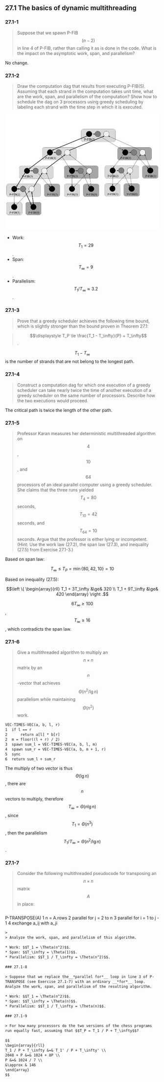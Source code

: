 ## 27.1 The basics of dynamic multithreading

### 27.1-1

> Suppose that we spawn P-FIB$$(n - 2)$$ in line 4 of P-FIB, rather than calling it as is done in the code. What is the impact on the asymptotic work, span, and parallelism?

No change.

### 27.1-2

> Draw the computation dag that results from executing P-FIB(5). Assuming that each strand in the computation takes unit time, what are the work, span, and parallelism of the computation? Show how to schedule the dag on 3 processors using greedy scheduling by labeling each strand with the time step in which it is executed.

![](./img/27.1-2_1.png)

* Work: $$T_1 = 29$$.
* Span: $$T_\infty = 9$$.
* Parallelism: $$T_1 / T_\infty \approx 3.2$$.

### 27.1-3

> Prove that a greedy scheduler achieves the following time bound, which is slightly stronger than the bound proven in Theorem 27.1:

> $$\displaystyle T_P \le \frac{T_1 - T_\infty}{P} + T_\infty$$.

$$T_1 - T_\infty$$ is the number of  strands that are not belong to the longest path.

### 27.1-4

> Construct a computation dag for which one execution of a greedy scheduler can take nearly twice the time of another execution of a greedy scheduler on the same number of processors. Describe how the two executions would proceed.

The critical path is twice the length of the other path.

### 27.1-5

> Professor Karan measures her deterministic multithreaded algorithm on $$4$$, $$10$$, and $$64$$ processors of an ideal parallel computer using a greedy scheduler. She claims that the three runs yielded $$T_4 = 80$$ seconds, $$T_{10} = 42$$ seconds, and $$T_{64} = 10$$ seconds. Argue that the professor is either lying or incompetent. (Hint: Use the work law (27.2), the span law (27.3), and inequality (27.5) from Exercise 27.1-3.)

Based on span law:

$$T_\infty \le T_P = \min\{ 80, 42, 10 \} = 10$$

Based on inequality (27.5):

$$\left \{ 
\begin{array}{rll}
T_1 + 3T_\infty &\ge& 320 \\
T_1 + 9T_\infty &\ge& 420
\end{array}
\right .$$

$$6 T_\infty \ge 100$$, $$T_\infty \ge 16$$, which contradicts the span law.

### 27.1-6

> Give a multithreaded algorithm to multiply an $$n \times n$$ matrix by an $$n$$-vector that achieves $$\Theta(n^2 / \lg n)$$ parallelism while maintaining $$\Theta(n^2)$$ work.

```
VEC-TIMES-VEC(a, b, l, r)
1  if l == r
2      return a[l] * b[r]
2  m = floor((l + r) / 2)
3  spawn sum_l = VEC-TIMES-VEC(a, b, l, m)
4  spawn sum_r = VEC-TIMES-VEC(a, b, m + 1, r)
5  sync
6  return sum_l + sum_r
```

The multiply of two vector is thus $$\Theta(\lg n)$$, there are $$n$$ vectors to multiply, therefore $$T_\infty = \Theta(n \lg n)$$, since $$T_1 = \Theta(n^3)$$, then the parallelism $$T_1 / T_\infty = \Theta(n^2 / \lg n)$$.

### 27.1-7

> Consider the following multithreaded pseudocode for transposing an $$n \times n$$ matrix $$A$$ in place:
> 
> ```
P-TRANSPOSE(A)
1  n = A.rows
2  parallel for j = 2 to n
3      parallel for i = 1 to j - 1
4          exchange a_ij with a_ji
```
>
> Analyze the work, span, and parallelism of this algorithm.

* Work: $$T_1 = \Theta(n^2)$$.
* Span: $$T_\infty = \Theta(1)$$.
* Parallelism: $$T_1 / T_\infty = \Theta(n^2)$$.

### 27.1-8

> Suppose that we replace the__*parallel for*__ loop in line 3 of P-TRANSPOSE (see Exercise 27.1-7) with an ordinary __*for*__ loop. Analyze the work, span, and parallelism of the resulting algorithm.

* Work: $$T_1 = \Theta(n^2)$$.
* Span: $$T_\infty = \Theta(n)$$.
* Parallelism: $$T_1 / T_\infty = \Theta(n)$$.

### 27.1-9

> For how many processors do the two versions of the chess programs run equally fast, assuming that $$T_P = T_1 / P + T_\infty$$?

$$
\begin{array}{rll}
T_1 / P + T_\infty &=& T_1' / P + T_\infty' \\
2048 + P &=& 1024 + 8P \\
P &=& 1024 / 7 \\
&\approx & 146
\end{array}
$$
